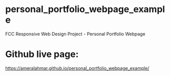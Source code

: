 # personal_portfolio_webpage_example
FCC Responsive Web Design Project - Personal Portfolio Webpage

# Github live page:
https://ameralahmar.github.io/personal_portfolio_webpage_example/
